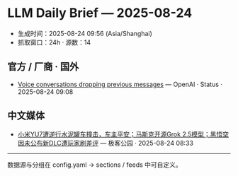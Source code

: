 # LLM Daily Brief — 2025-08-24

- 生成时间：2025-08-24 09:56 (Asia/Shanghai)
- 抓取窗口：24h · 源数：14


## 官方 / 厂商 · 国外

- [Voice conversations dropping previous messages](https://status.openai.com//incidents/01K3CK9K2R6D5A6NAGY89CYMRD) — OpenAI · Status · 2025-08-24 09:08


## 中文媒体

- [小米YU7遭逆行水泥罐车撞击，车主平安；马斯克开源Grok 2.5模型；黑悟空因未公布新DLC遭玩家刷差评](http://www.geekpark.net/news/353010) — 极客公园 · 2025-08-24 08:33

---
数据源与分组在 config.yaml → sections / feeds 中可自定义。